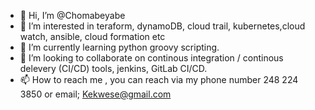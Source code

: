 - 👋 Hi, I’m @Chomabeyabe
- 👀 I’m interested in teraform, dynamoDB, cloud trail, kubernetes,cloud watch, ansible, cloud formation etc 
- 🌱 I’m currently learning python groovy scripting. 
- 💞️ I’m looking to collaborate on continous integration / continous delevery (CI/CD) tools, jenkins, GitLab CI/CD.
- 📫 How to reach me , you can reach via my phone number 248 224 3850 or email; Kekwese@gmail.com 
<!---
Chomabeyabe/Chomabeyabe is a ✨ special ✨ repository because its `README.md` (this file) appears on your GitHub profile.
You can click the Preview link to take a look at your changes.
--->
